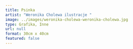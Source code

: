 ```yaml
---
title: Psinka
artist: "Weronika Cholewa ilustracje "
image: ../images/weronika-cholewa-weronika-cholewa.jpg
type: Grafika, Inne
url: null
format: 30cm x 40cm
featured: false
---
```

